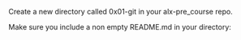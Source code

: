 Create a new directory called 0x01-git in your alx-pre_course repo.

Make sure you include a non empty README.md in your directory:
